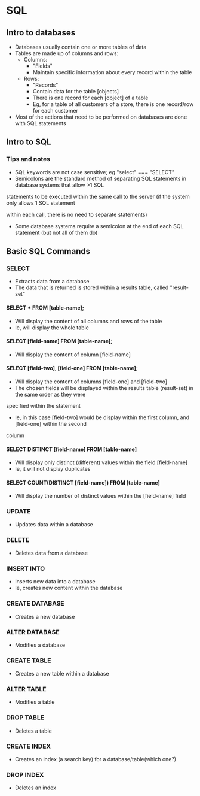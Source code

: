 # SQL

## Intro to databases
+ Databases usually contain one or more tables of data
+ Tables are made up of columns and rows:
  + Columns:
    + "Fields"
    + Maintain specific information about every record within the table
  + Rows:
    + "Records"
    + Contain data for the table [objects]
    + There is one record for each [object] of a table
    + Eg, for a table of all customers of a store, there is one record/row for each customer
+ Most of the actions that need to be performed on databases are done with SQL statements

## Intro to SQL

### Tips and notes
+ SQL keywords are not case sensitive; eg "select" === "SELECT"
+ Semicolons are the standard method of separating SQL statements in database systems that allow >1 SQL 

statements to be executed within the same call to the server (if the system only allows 1 SQL statement 

within each call, there is no need to separate statements)
+ Some database systems require a semicolon at the end of each SQL statement (but not all of them do)

## Basic SQL Commands

### SELECT
+ Extracts data from a database
+ The data that is returned is stored within a results table, called "result-set"

#### SELECT * FROM [table-name];
+ Will display the content of all columns and rows of the table
+ Ie, will display the whole table

#### SELECT [field-name] FROM [table-name];
+ Will display the content of column [field-name]

#### SELECT [field-two], [field-one] FROM [table-name];
+ Will display the content of columns [field-one] and [field-two]
+ The chosen fields will be displayed within the results table (result-set) in the same order as they were 

specified within the statement
  + Ie, in this case [field-two] would be display within the first column, and [field-one] within the second 

column

#### SELECT DISTINCT [field-name] FROM [table-name]
+ Will display only distinct (different) values within the field [field-name]
+ Ie, it will not display duplicates

<!-- #### SELECT COUNT [field-name] FROM [table-name] >> (exact syntax?)
+ Will display the number of records within the field [field-name]
+ Not supported in Microsoft Access databases; see (W3Schools)

[https://www.w3schools.com/sql/sql_distinct.asp] for a workaround method -->

#### SELECT COUNT(DISTINCT [field-name]) FROM [table-name]
+ Will display the number of distinct values within the [field-name] field








### UPDATE
+ Updates data within a database

### DELETE
+ Deletes data from a database

### INSERT INTO
+ Inserts new data into a database
+ Ie, creates new content within the database

### CREATE DATABASE
+ Creates a new database

### ALTER DATABASE
+ Modifies a database

### CREATE TABLE
+ Creates a new table within a database

### ALTER TABLE
+ Modifies a table

### DROP TABLE
+ Deletes a table

### CREATE INDEX
+ Creates an index (a search key) for a database/table(which one?)

### DROP INDEX
+ Deletes an index
